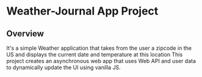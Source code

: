 # Weather-Journal App Project

## Overview
It's a simple Weather application that takes from the user a zipcode in the US and displays the current date and temperature at this location
This project creates an asynchronous web app that uses Web API and user data to dynamically update the UI using vanilla JS. 

